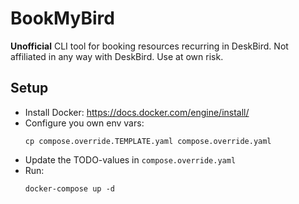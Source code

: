 # BookMyBird
**Unofficial** CLI tool for booking resources recurring in DeskBird. Not affiliated in any way with DeskBird. Use at own risk.

## Setup
- Install Docker: https://docs.docker.com/engine/install/
- Configure you own env vars:
  ```shell
  cp compose.override.TEMPLATE.yaml compose.override.yaml
   ```
- Update the TODO-values in ``compose.override.yaml``
- Run:
  ```shell
  docker-compose up -d
  ```